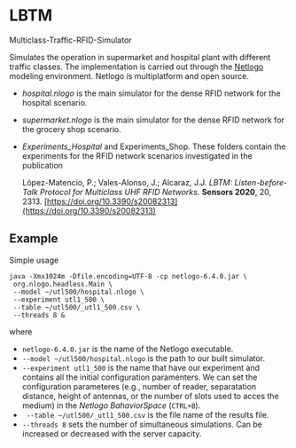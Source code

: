# LBTM
Multiclass-Traffic-RFID-Simulator

Simulates the operation in supermarket and hospital plant with different traffic classes. The implementation is carried out through the [Netlogo](https://ccl.northwestern.edu/netlogo/) modeling environment. Netlogo is multiplatform and open source.

- *hospital.nlogo* is the main simulator for the dense RFID network for the hospital scenario.
- *supermarket.nlogo* is the main simulator for the dense RFID network for the grocery shop scenario.

- *Experiments_Hospital* and Experiments_Shop. These folders contain the experiments for the RFID network scenarios investigated in the publication

  López-Matencio, P.; Vales-Alonso, J.; Alcaraz, J.J. *LBTM: Listen-before-Talk Protocol for Multiclass UHF RFID Networks.* **Sensors 2020**, 20, 2313. [https://doi.org/10.3390/s20082313](https://doi.org/10.3390/s20082313)

## Example
Simple usage 
```
java -Xmx1024m -Dfile.encoding=UTF-8 -cp netlogo-6.4.0.jar \
 org.nlogo.headless.Main \
 --model ~/utl500/hospital.nlogo \
 --experiment utl1_500 \
 --table ~/utl500/_utl1_500.csv \
 --threads 8 &
```

where 
- `netlogo-6.4.0.jar` is the name of the Netlogo executable.
- `--model ~/utl500/hospital.nlogo` is the path to our built simulator.
- `--experiment utl1_500` is the name that have our experiment and contains all the initial configuration paramenters. We can set the configuration parameteres (e.g., number of reader, separatation distance, height of antennas, or the number of slots used to acces the medium) in the *Netlogo BahaviorSpace* (`CTRL+B`).
- ` --table ~/utl500/_utl1_500.csv` is the file name of the results file.
- `--threads 8` sets the number of simultaneous simulations. Can be increased or decreased with the server capacity.
